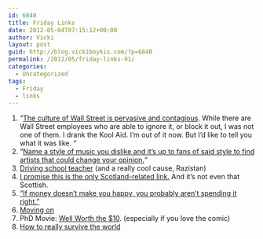 ```yaml
---
id: 6840
title: Friday Links
date: 2012-05-04T07:15:12+00:00
author: Vicki
layout: post
guid: http://blog.vickiboykis.com/?p=6840
permalink: /2012/05/friday-links-91/
categories:
  - Uncategorized
tags:
  - Friday
  - links
---
```

  1. &#8220;<a href="http://nplusonemag.com/leaving-wall-street" target="_blank">The culture of Wall Street is pervasive and contagious</a>. While there are Wall Street employees who are able to ignore it, or block it out, I was not one of them. I drank the Kool Aid. I’m out of it now. But I’d like to tell you what it was like. &#8220;
  2. &#8220;[Name a style of music you dislike and it&#8217;s up to fans of said style to find artists that could change your opinion.](http://www.reddit.com/r/Music/comments/t54ut/challenge_name_a_style_of_music_you_dislike_and/)&#8220;
  3. <a href="http://razistan.tumblr.com/post/21715318872/shaquila-naderi-left-a-driving-school-teacher" target="_blank">Driving school teacher</a> (and a really cool cause, Razistan)
  4. <a href="http://www.youtube.com/watch?feature=player_detailpage&v=03iwAY4KlIU" target="_blank">I promise this is the only Scotland-related link.</a> And it&#8217;s not even that Scottish.
  5. <a href="http://www.wjh.harvard.edu/~dtg/DUNN%20GILBERT%20&%20WILSON%20(2011).pdf" target="_blank">&#8220;If money doesn&#8217;t make you happy, you probably aren&#8217;t spending it right.&#8221;</a>
  6. <a href="http://akhilak.com/blog/2012/05/01/moving-on-to-the-next-big-thing/" target="_blank">Moving on</a>
  7. PhD Movie: <a href="http://phdmovie.com/" target="_blank">Well Worth the $10</a>. (especially if you love the comic)
  8. <a href="http://survivingtheworld.net/GuestLecture19.html" target="_blank">How to really survive the world</a>